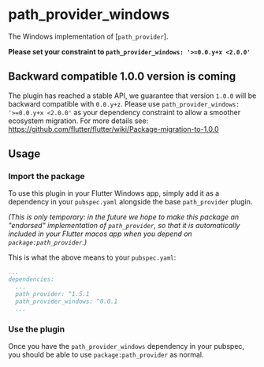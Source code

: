 # path_provider_windows

The Windows implementation of [`path_provider`].

**Please set your constraint to `path_provider_windows: '>=0.0.y+x <2.0.0'`**

## Backward compatible 1.0.0 version is coming
The plugin has reached a stable API, we guarantee that version `1.0.0` will be backward compatible with `0.0.y+z`.
Please use `path_provider_windows: '>=0.0.y+x <2.0.0'` as your dependency constraint to allow a smoother ecosystem migration.
For more details see: https://github.com/flutter/flutter/wiki/Package-migration-to-1.0.0

## Usage

### Import the package

To use this plugin in your Flutter Windows app, simply add it as a dependency in
your `pubspec.yaml` alongside the base `path_provider` plugin.

_(This is only temporary: in the future we hope to make this package an
"endorsed" implementation of `path_provider`, so that it is automatically
included in your Flutter macos app when you depend on `package:path_provider`.)_

This is what the above means to your `pubspec.yaml`:

```yaml
...
dependencies:
  ...
  path_provider: ^1.5.1
  path_provider_windows: ^0.0.1
  ...
```

### Use the plugin

Once you have the `path_provider_windows` dependency in your pubspec, you should
be able to use `package:path_provider` as normal.
